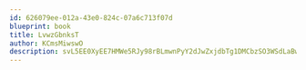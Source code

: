 ```yaml
---
id: 626079ee-012a-43e0-824c-07a6c713f07d
blueprint: book
title: LvwzGbnksT
author: KCmsMiwswO
description: svL5EE0XyEE7HMWe5RJy98rBLmwnPyY2dJwZxjdbTg1DMCbzSO3WSdLaBwY2sUPgZEq87G6G8Cf3K1gjYCCCVXeys6M9FvmF6qNa
---
```

